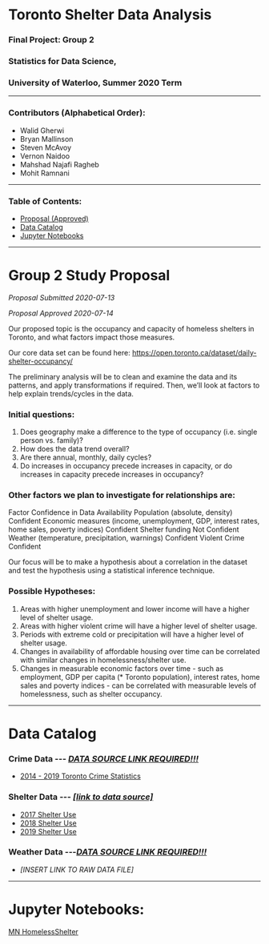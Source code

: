 # Toronto Shelter Data Analysis
### Final Project: Group 2
### Statistics for Data Science, 
### University of Waterloo, Summer 2020 Term
---
### Contributors (Alphabetical Order):
-	Walid Gherwi
-	Bryan Mallinson
-	Steven McAvoy
-	Vernon Naidoo
-	Mahshad Najafi Ragheb
-	Mohit Ramnani

---

### Table of Contents:
- [Proposal (Approved)](#group-study-proposal)
- [Data Catalog](#data-catalog)
- [Jupyter Notebooks](#jupyter-notebooks)

---
# Group 2 Study Proposal

*Proposal Submitted 2020-07-13*

*Proposal Approved 2020-07-14*

Our proposed topic is the occupancy and capacity of homeless shelters in Toronto, and what factors impact those measures.

Our core data set can be found here: https://open.toronto.ca/dataset/daily-shelter-occupancy/

The preliminary analysis will be to clean and examine the data and its patterns, and apply transformations if required. Then, we’ll look at factors to help explain trends/cycles in the data.

### Initial questions: 
1.	Does geography make a difference to the type of occupancy (i.e. single person vs. family)?
2.	How does the data trend overall? 
3.	Are there annual, monthly, daily cycles? 
4.	Do increases in occupancy precede increases in capacity, or do increases in capacity precede increases in occupancy?

### Other factors we plan to investigate for relationships are:

Factor	Confidence in Data Availability
Population (absolute, density)	Confident
Economic measures (income, unemployment, GDP, interest rates, home sales, poverty indices)	Confident
Shelter funding 	Not Confident
Weather (temperature, precipitation, warnings)	Confident
Violent Crime	Confident

Our focus will be to make a hypothesis about a correlation in the dataset and test the hypothesis using a statistical inference technique.

### Possible Hypotheses: 
1.	Areas with higher unemployment and lower income will have a higher level of shelter usage.
2.	Areas with higher violent crime will have a higher level of shelter usage.
3.	Periods with extreme cold or precipitation will have a higher level of shelter usage.
4.	Changes in availability of affordable housing over time can be correlated with similar changes in homelessness/shelter use.
5.	Changes in measurable economic factors over time - such as employment, GDP per capita (* Toronto population), interest rates, home sales and poverty indices - can be correlated with measurable levels of homelessness, such as shelter occupancy.

---
# Data Catalog
### Crime Data --- *[DATA SOURCE LINK REQUIRED!!!]()*

- [2014 - 2019 Toronto Crime Statistics](https://raw.githubusercontent.com/VernonNaidoo-Toronto/Understanding-Toronto-Shelters/master/Crime%20Data/MCI_2014_to_2019.csv)
  
### Shelter Data --- *[[link to data source]](https://open.toronto.ca/dataset/daily-shelter-occupancy/)*

- [2017 Shelter Use](https://raw.githubusercontent.com/VernonNaidoo-Toronto/Understanding-Toronto-Shelters/master/Shelter%20Data/daily-shelter-occupancy-2017-csv.csv)
- [2018 Shelter Use](https://raw.githubusercontent.com/VernonNaidoo-Toronto/Understanding-Toronto-Shelters/master/Shelter%20Data/daily-shelter-occupancy-2018-csv.csv)
- [2019 Shelter Use](https://raw.githubusercontent.com/VernonNaidoo-Toronto/Understanding-Toronto-Shelters/master/Shelter%20Data/daily-shelter-occupancy-2019-csv.csv)

### Weather Data ---*[DATA SOURCE LINK REQUIRED!!!]()*

- *[INSERT LINK TO RAW DATA FILE]*

---

# Jupyter Notebooks:

[MN HomelessShelter](https://raw.github.com/VernonNaidoo-Toronto/Understanding-Toronto-Shelters/master/MN%20HomelessShelter.ipynb)
